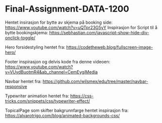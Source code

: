 # Final-Assignment-DATA-1200


Hentet insirasjon for bytte av skjema på booking side: https://www.youtube.com/watch?v=uQTpr23G5yY 
Inspirasjon for Script til å bytte bookingskjema: https://sebhastian.com/javascript-show-hide-div-onclick-toggle/

Hero forsidestyling hentet fra: https://codetheweb.blog/fullscreen-image-hero/

Footer inspirasjon og delvis kode fra denne videoen: https://www.youtube.com/watch?v=VUydBuotmR4&ab_channel=CemEygiMedia

Navbar hentet fra: https://github.com/wilsmex/edu/tree/master/navbar-responsive 

Typewriter animation hentet fra: https://css-tricks.com/snippets/css/typewriter-effect/

TopicalPage som skifter bakgrunnfarge hentet inspirasjon fra: https://alvarotrigo.com/blog/animated-backgrounds-css/
